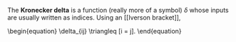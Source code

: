 The **Kronecker delta** is a function (really more of a symbol) $\delta$ whose inputs are usually written as indices. Using an [[Iverson bracket]],

\begin{equation}
\delta_{ij} \triangleq [i = j].
\end{equation}